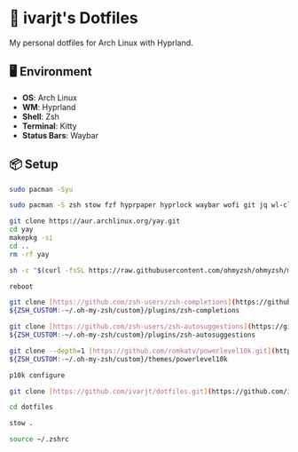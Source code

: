 
# 🧩 ivarjt's Dotfiles

My personal dotfiles for Arch Linux with Hyprland.

## 🖥️ Environment

- **OS**: Arch Linux  
- **WM**: Hyprland  
- **Shell**: Zsh  
- **Terminal**: Kitty  
- **Status Bars**: Waybar  

## 📦 Setup

```bash
sudo pacman -Syu
```

```bash
sudo pacman -S zsh stow fzf hyprpaper hyprlock waybar wofi git jq wl-clipboard ttf-font-awesome ttf-jetbrains-mono-nerd
```
```bash
git clone https://aur.archlinux.org/yay.git
cd yay
makepkg -si
cd ..
rm -rf yay
```
```bash
sh -c "$(curl -fsSL https://raw.githubusercontent.com/ohmyzsh/ohmyzsh/master/tools/install.sh)"
```
```bash
reboot
```
```bash
git clone [https://github.com/zsh-users/zsh-completions](https://github.com/zsh-users/zsh-completions) \  
${ZSH_CUSTOM:-~/.oh-my-zsh/custom}/plugins/zsh-completions  
```
```bash
git clone [https://github.com/zsh-users/zsh-autosuggestions](https://github.com/zsh-users/zsh-autosuggestions) \  
${ZSH_CUSTOM:-~/.oh-my-zsh/custom}/plugins/zsh-autosuggestions  
```
```bash
git clone --depth=1 [https://github.com/romkatv/powerlevel10k.git](https://github.com/romkatv/powerlevel10k.git) \  
${ZSH_CUSTOM:-~/.oh-my-zsh/custom}/themes/powerlevel10k  
```
```bash
p10k configure
```
```bash
git clone [https://github.com/ivarjt/dotfiles.git](https://github.com/ivarjt/dotfiles.git)  
```
```bash
cd dotfiles  
```
```bash
stow .
```
```bash
source ~/.zshrc
```
